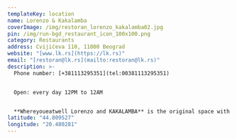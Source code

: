 ```yaml
---
templateKey: location
name: Lorenzo & Kakalamba
coverImage: /img/restoran_lorenzo_kakalamba02.jpg
pin: /img/run-bgd_restaurant_icon_100x100.png
category: Restaurants
address: Cvijićeva 110, 11000 Beograd
website: "[www.lk.rs](https://lk.rs)"
email: "[restoran@lk.rs](mailto:restoran@lk.rs)"
description: >-
  Phone number: [+381113295351](tel:00381113295351)


  Open: every day 12PM to 12AM


  **Whereyoueatwell Lorenzo and KAKALAMBA** is the original space with the unique conception based on the conflict between Florence and Pirot. The whole idea came from one simple and sincere promise of a caring husband to his beloved wife at the beginning of the marriage: "Honey, I can promise you one thing: You will never be hungry!" Impressive amateur venture of this gourmand enthusiast got its shocking outcome that surely will not leave you indifferent. If you don't trip up at the entrance to one of the clumsily hidden cables, or God forbid, fall through the hole in the floor directly to the kitchen into the pot with delicious delicacies, you will find your way to one of the unusual chairs and order some of divine specialties from the Florentine or Pirot cuisine. Once you satisfy your gourmet appetite you will notice around a multitude of interesting details, from goat witch is peacefully grazing grass on the ceiling, through the comic reproductions of the famous Florentine sculptures to the fantastic paintings of the famous Botero.
latitude: "44.809527"
longitude: "20.480281"
---
```

